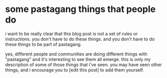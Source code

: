 # some pastagang things that people do 

i want to be really clear that this blog post is not a set of rules or instructions. you don't have to do these things. and you don't have to do these things to be part of pastagang.

yes, different people and communities are doing different things with "pastagang" and it's interesting to see them all emerge. this is only my description of some of those things that i've seen. you may have seen other things, and i encourage you to [edit this post] to add them yourself.
